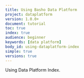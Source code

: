 ```yaml
---
title: Using Basho Data Platform
project: dataplatform
version: 1.0.0+
document: tutorial
toc: true
index: true
audience: beginner
keywords: [data platform]
body_id: using-dataplatform-index
simple: true
versions: true
---
```


Using Data Platform Index.
